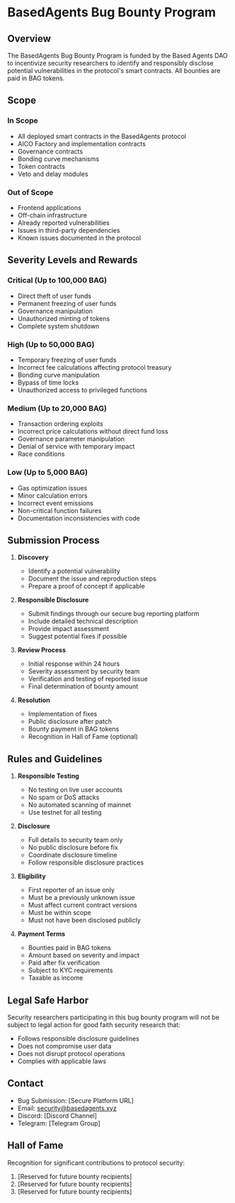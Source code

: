 # BasedAgents Bug Bounty Program

## Overview
The BasedAgents Bug Bounty Program is funded by the Based Agents DAO to incentivize security researchers to identify and responsibly disclose potential vulnerabilities in the protocol's smart contracts. All bounties are paid in BAG tokens.

## Scope

### In Scope
- All deployed smart contracts in the BasedAgents protocol
- AICO Factory and implementation contracts
- Governance contracts
- Bonding curve mechanisms
- Token contracts
- Veto and delay modules

### Out of Scope
- Frontend applications
- Off-chain infrastructure
- Already reported vulnerabilities
- Issues in third-party dependencies
- Known issues documented in the protocol

## Severity Levels and Rewards

### Critical (Up to 100,000 BAG)
- Direct theft of user funds
- Permanent freezing of user funds
- Governance manipulation
- Unauthorized minting of tokens
- Complete system shutdown

### High (Up to 50,000 BAG)
- Temporary freezing of user funds
- Incorrect fee calculations affecting protocol treasury
- Bonding curve manipulation
- Bypass of time locks
- Unauthorized access to privileged functions

### Medium (Up to 20,000 BAG)
- Transaction ordering exploits
- Incorrect price calculations without direct fund loss
- Governance parameter manipulation
- Denial of service with temporary impact
- Race conditions

### Low (Up to 5,000 BAG)
- Gas optimization issues
- Minor calculation errors
- Incorrect event emissions
- Non-critical function failures
- Documentation inconsistencies with code

## Submission Process

1. **Discovery**
   - Identify a potential vulnerability
   - Document the issue and reproduction steps
   - Prepare a proof of concept if applicable

2. **Responsible Disclosure**
   - Submit findings through our secure bug reporting platform
   - Include detailed technical description
   - Provide impact assessment
   - Suggest potential fixes if possible

3. **Review Process**
   - Initial response within 24 hours
   - Severity assessment by security team
   - Verification and testing of reported issue
   - Final determination of bounty amount

4. **Resolution**
   - Implementation of fixes
   - Public disclosure after patch
   - Bounty payment in BAG tokens
   - Recognition in Hall of Fame (optional)

## Rules and Guidelines

1. **Responsible Testing**
   - No testing on live user accounts
   - No spam or DoS attacks
   - No automated scanning of mainnet
   - Use testnet for all testing

2. **Disclosure**
   - Full details to security team only
   - No public disclosure before fix
   - Coordinate disclosure timeline
   - Follow responsible disclosure practices

3. **Eligibility**
   - First reporter of an issue only
   - Must be a previously unknown issue
   - Must affect current contract versions
   - Must be within scope
   - Must not have been disclosed publicly

4. **Payment Terms**
   - Bounties paid in BAG tokens
   - Amount based on severity and impact
   - Paid after fix verification
   - Subject to KYC requirements
   - Taxable as income

## Legal Safe Harbor

Security researchers participating in this bug bounty program will not be subject to legal action for good faith security research that:
- Follows responsible disclosure guidelines
- Does not compromise user data
- Does not disrupt protocol operations
- Complies with applicable laws

## Contact

- Bug Submission: [Secure Platform URL]
- Email: security@basedagents.xyz
- Discord: [Discord Channel]
- Telegram: [Telegram Group]

## Hall of Fame

Recognition for significant contributions to protocol security:
1. [Reserved for future bounty recipients]
2. [Reserved for future bounty recipients]
3. [Reserved for future bounty recipients] 